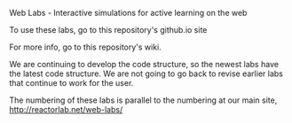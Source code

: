 Web Labs - Interactive simulations for active learning on the web

To use these labs, go to this repository's github.io site 

For more info, go to this repository's wiki.

We are continuing to develop the code structure, so the newest labs have the latest code structure. We are not going to go back to revise earlier labs that continue to work for the user.

The numbering of these labs is parallel to the numbering at our main site, http://reactorlab.net/web-labs/ 

